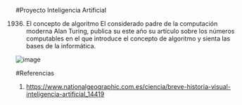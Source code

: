 #Proyecto Inteligencia Artificial

1936. El concepto de algoritmo
El considerado padre de la computación moderna Alan Turing, publica su este año su artículo sobre los números computables en el que introduce el concepto de algoritmo
y sienta las bases de la informática.




![image](https://user-images.githubusercontent.com/67651082/222307927-8459ce0e-6349-47d8-bdc2-f2a93a3e807b.png)
















#Referencias
1. https://www.nationalgeographic.com.es/ciencia/breve-historia-visual-inteligencia-artificial_14419
